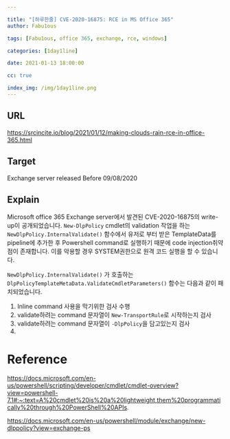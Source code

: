 ```yaml
---

title: "[하루한줄] CVE-2020-16875: RCE in MS Office 365"
author: Fabu1ous

tags: [Fabu1ous, office 365, exchange, rce, windows]

categories: [1day1line]

date: 2021-01-13 18:00:00

cc: true

index_img: /img/1day1line.png
---
```




## URL

https://srcincite.io/blog/2021/01/12/making-clouds-rain-rce-in-office-365.html



## Target

Exchange server released Before 09/08/2020



## Explain

Microsoft office 365 Exchange server에서 발견된 CVE-2020-16875의 write-up이 공개되었습니다. `New-DlpPolicy` cmdlet의 validation 작업을 하는  `NewDlpPolicy.InternalValidate()` 함수에서 유저로 부터 받은 TemplateData를  pipeline에 추가한 후 Powershell command로 실행하기 때문에 code injection취약점이 존재합니다. 이를 악용할 경우 SYSTEM권한으로 원격 코드 실행을 할 수 있습니다.

 `NewDlpPolicy.InternalValidate()` 가 호출하는 `DlpPolicyTemplateMetaData.ValidateCmdletParameters()` 함수는 다음과 같이 패치되었습니다. 

1. Inline command 사용을 막기위한 검사 수행
2. validate하려는 command 문자열이  `New-TransportRule`로 시작하는지 검사
3. validate하려는 command 문자열이 `-DlpPolicy`을 담고있는지 검사
4. 

# Reference

https://docs.microsoft.com/en-us/powershell/scripting/developer/cmdlet/cmdlet-overview?view=powershell-7.1#:~:text=A%20cmdlet%20is%20a%20lightweight,them%20programmatically%20through%20PowerShell%20APIs.

https://docs.microsoft.com/en-us/powershell/module/exchange/new-dlppolicy?view=exchange-ps